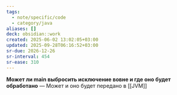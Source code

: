 ```yaml
---
tags:
  - note/specific/code
  - category/java
aliases: []
deck: obsidian::work
created: 2025-06-02 13:02:05+03:00
updated: 2025-09-28T06:16:52+03:00
sr-due: 2026-12-26
sr-interval: 454
sr-ease: 310
---
```


**Может ли main выбросить исключение вовне и где оно будет обработано**
—
Может и оно будет передано в [[JVM]]

